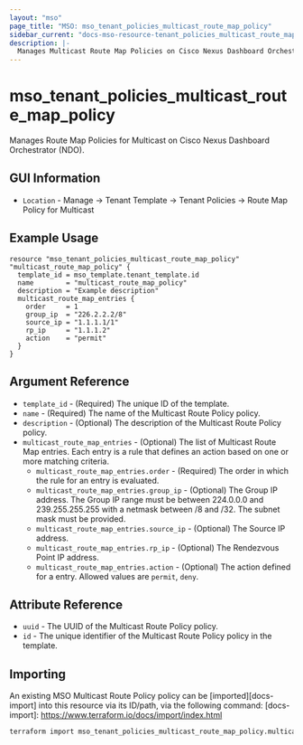 ```yaml
---
layout: "mso"
page_title: "MSO: mso_tenant_policies_multicast_route_map_policy"
sidebar_current: "docs-mso-resource-tenant_policies_multicast_route_map_policy"
description: |-
  Manages Multicast Route Map Policies on Cisco Nexus Dashboard Orchestrator (NDO)
---
```




# mso_tenant_policies_multicast_route_map_policy #

Manages Route Map Policies for Multicast on Cisco Nexus Dashboard Orchestrator (NDO).

## GUI Information ##

* `Location` - Manage -> Tenant Template -> Tenant Policies -> Route Map Policy for Multicast

## Example Usage ##

```hcl
resource "mso_tenant_policies_multicast_route_map_policy" "multicast_route_map_policy" {
  template_id = mso_template.tenant_template.id
  name        = "multicast_route_map_policy"
  description = "Example description"
  multicast_route_map_entries {
    order     = 1
    group_ip  = "226.2.2.2/8"
    source_ip = "1.1.1.1/1"
    rp_ip     = "1.1.1.2"
    action    = "permit"
  }
}
```

## Argument Reference ##

* `template_id` - (Required) The unique ID of the template.
* `name` - (Required) The name of the Multicast Route Policy policy.
* `description` - (Optional) The description of the Multicast Route Policy policy.
* `multicast_route_map_entries` - (Optional) The list of Multicast Route Map entries. Each entry is a rule that defines an action based on one or more matching criteria.
  * `multicast_route_map_entries.order` - (Required) The order in which the rule for an entry is evaluated.
  * `multicast_route_map_entries.group_ip` - (Optional) The Group IP address. The Group IP range must be between 224.0.0.0 and 239.255.255.255 with a netmask between /8 and /32. The subnet mask must be provided.
  * `multicast_route_map_entries.source_ip` - (Optional) The Source IP address.
  * `multicast_route_map_entries.rp_ip` - (Optional) The Rendezvous Point IP address.
  * `multicast_route_map_entries.action` - (Optional) The action defined for a entry. Allowed values are `permit`, `deny`.

## Attribute Reference ##

* `uuid` - The UUID of the Multicast Route Policy policy.
* `id` - The unique identifier of the Multicast Route Policy policy in the template.

## Importing ##

An existing MSO Multicast Route Policy policy can be [imported][docs-import] into this resource via its ID/path, via the following command: [docs-import]: <https://www.terraform.io/docs/import/index.html>

```bash
terraform import mso_tenant_policies_multicast_route_map_policy.multicast_route_map_policy templateId/{template_id}/McastRouteMapPolicy/{name}
```
